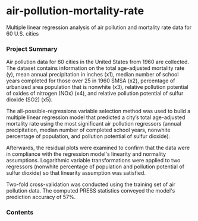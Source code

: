 # air-pollution-mortality-rate

Multiple linear regression analysis of air pollution and mortality rate data for 60 U.S. cities

### Project Summary ###

Air pollution data for 60 cities in the United States from 1960 are collected. The dataset contains information on the total age-adjusted mortality rate (y), mean annual precipitation in inches (x1), median number of school years completed for those over 25 in 1960 SMSA (x2), percentage of urbanized area population that is nonwhite (x3), relative pollution potential of oxides of nitrogen (NOx) (x4), and relative pollution potential of sulfur dioxide (SO2) (x5).

The all-possible-regressions variable selection method was used to build a multiple linear regression model that predicted a city’s total age-adjusted mortality rate using the most significant air pollution regressors (annual precipitation, median number of completed school years, nonwhite percentage of population, and pollution potential of sulfur dioxide). 

Afterwards, the residual plots were examined to confirm that the data were in compliance with the regression model's linearity and normality assumptions. Logarithmic variable transformations were applied to two regressors (nonwhite percentage of population and pollution potential of sulfur dioxide) so that linearity assumption was satisfied. 

Two-fold cross-validation was conducted using the training set of air pollution data. The computed PRESS statistics conveyed the model's prediction accuracy of 57%.

### Contents ###

